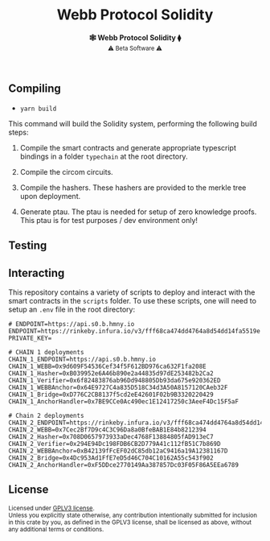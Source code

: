 <h1 align="center">Webb Protocol Solidity</h1> 

<p align="center"> 
    <strong>🕸️  Webb Protocol Solidity  ⧫</strong>
    <br />
    <sub> ⚠️ Beta Software ⚠️ </sub>
</p>

<br />

## Compiling

- `yarn build`

This command will build the Solidity system, performing the following build steps:

1. Compile the smart contracts and generate appropriate typescript bindings in a folder `typechain` at the root directory.

2. Compile the circom circuits.

3. Compile the hashers. These hashers are provided to the merkle tree upon deployment.

4. Generate ptau. The ptau is needed for setup of zero knowledge proofs. This ptau is for test purposes / dev environment only!

## Testing 

## Interacting

This repository contains a variety of scripts to deploy and interact with the smart contracts in the `scripts` folder. To use these scripts, one will need to setup an `.env` file in the root directory:

```
# ENDPOINT=https://api.s0.b.hmny.io
ENDPOINT=https://rinkeby.infura.io/v3/fff68ca474dd4764a8d54dd14fa5519e
PRIVATE_KEY=

# CHAIN 1 deployments
CHAIN_1_ENDPOINT=https://api.s0.b.hmny.io
CHAIN_1_WEBB=0x9d609F54536Cef34f5F612BD976ca632F1fa208E
CHAIN_1_Hasher=0xB039952e6A46b890e2a44835d97dE253482b2Ca2
CHAIN_1_Verifier=0x6f82483876ab96Dd948805Db93da675e920362ED
CHAIN_1_WEBBAnchor=0x64E9727C4a835D518C34d3A50A8157120CAeb32F
CHAIN_1_Bridge=0xD776C2CB8137f5cd2eE42601F02b9B3320220429
CHAIN_1_AnchorHandler=0x7BE9CCe0Ac490ec1E12417250c3AeeF4Dc15F5aF

# Chain 2 deployments
CHAIN_2_ENDPOINT=https://rinkeby.infura.io/v3/fff68ca474dd4764a8d54dd14fa5519e
CHAIN_2_WEBB=0x7Cec2Bf7D9c4C3C96Da8a0BfeBAB1E84b8212394
CHAIN_2_Hasher=0x708D0657973933aDec4768F13884805fAD913eC7
CHAIN_2_Verifier=0x294E94Dc198FDB6CB2D779A41c112fB51C7b869D
CHAIN_2_WEBBAnchor=0xB42139fFcEF02dC85db12aC9416a19A12381167D
CHAIN_2_Bridge=0x4Dc953Ad1FfE7eD5d46C704C10162A55c543f902
CHAIN_2_AnchorHandler=0xF5DDce2770149Aa387857Dc03F05F86A5EEa6789
```

## License

<sup>
Licensed under <a href="LICENSE">GPLV3 license</a>.
</sup>

<br/>

<sub>
Unless you explicitly state otherwise, any contribution intentionally submitted
for inclusion in this crate by you, as defined in the GPLV3 license, shall
be licensed as above, without any additional terms or conditions.
</sub>

